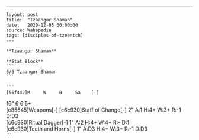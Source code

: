 ---
    layout: post
    title:  "Tzaangor Shaman"
    date:   2020-12-05 00:00:00
    source: Wahapedia
    tags: [disciples-of-tzeentch]
    ---
    
    **Tzaangor Shaman**
    
    **Stat Block**
    ```
    6/6 Tzaangor Shaman
    ```
    
    ```
    [56f442]M     W     B     Sa    [-]
16"   6     6     5+    
[e85545]Weapons[-]
[c6c930]Staff of Change[-]
2"     A:1    H:4+   W:3+   R:-1   D:D3  
[c6c930]Ritual Dagger[-]
1"     A:2    H:4+   W:4+   R:-    D:1   
[c6c930]Teeth and Horns[-]
1"     A:D3   H:4+   W:3+   R:-1   D:D3  
    ```
    
    
    